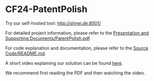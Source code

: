 # CF24-PatentPolish

Try our self-hosted tool: http://shnei.de:8501/

For detailed project information, please refer to the [Presentation and Supporting Documents/PatentPolish.pdf](Presentation%20and%20Supporting%20Documents/PatentPolish.pdf).

For code explanation and documentation, please refer to the [Source Code/README.md](Source%20Code/README.md).

A short video explaining our solution can be found [here](https://www.dropbox.com/scl/fo/scvp4nwbytmsfagigm9b8/AEiaDDr73uiKH66BZ6HZjUs?rlkey=5v7e5m9f01kx44injjn9gofn6&st=rp8kzvln&dl=0).

We recommend first reading the PDF and then watching the video.
